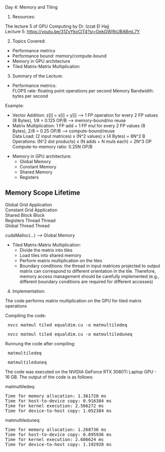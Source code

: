 Day 4: Memory and Tiling

1) Resources:

The lecture 5 of GPU Computing by Dr. Izzat El Hajj  
Lecture 5: https://youtu.be/31ZyYkoClT4?si=GekGWjfkUBABmL7Y

2) Topics Covered:

- Performance metrics
- Performance bound: memory/compute-bound
- Memory in GPU architecture
- Tiled Matrix-Matrix Multiplication

3) Summary of the Lecture:  

- Performance metrics:  
    FLOPS rate: floating point operations per second
    Memory Bandwidth: bytes per second  

Example:

+ Vector Addition: z[i] = x[i] + y[i] --> 1 FP operation for every 2 FP values (8 Bytes), 1/8 = 0.125 OP/B --> memory-bound/no reuse
+ Matrix Multiplication: 1 FP add + 1 FP mul for every 2 FP values (8 Bytes), 2/8 = 0.25 OP/B --> compute-bound/reuse  
Data Load: (2 input matrices) x (N^2 values) x (4 Bytes) = 8N^2 B
Operations: (N^2 dot products) x (N adds + N muls each) = 2N^3 OP
Compute-to-memory ratio: 0.25N OP/B

- Memory in GPU architecture:  
    - Global Memory
    - Constant Memory
    - Shared Memory
    - Registers
    
Memory      Scope       Lifetime  
---------------------------------  
Global      Grid      Application  
Constant    Grid      Application  
Shared      Block     Block  
Registers   Thread    Thread  
Global      Thread    Thread  

cudaMalloc(...) --> Global Memory

- Tiled Matrix-Matrix Multiplication:  
    - Divide the matrix into tiles  
    - Load tiles into shared memory  
    - Perform matrix multiplication on the tiles  
    - Boundary conditions: the thread in input matrices projected to output matrix can correspond to different orientation in the tile. Therefore, memory access management should be carefully implemented (e.g., different boundary conditions are required for different accesses)

4) Implementation:

The code performs matrix multiplication on the GPU for tiled matrix operations

Compiling the code:  

<pre> nvcc matmul_tiled_equaldim.cu -o matmultiledeq </pre>  

<pre> nvcc matmul_tiled_equaldim.cu -o matmultileduneq </pre>

Runnung the code after compiling: 
<pre> matmultiledeq </pre>  

<pre> matmultileduneq </pre>

The code was executed on the NVIDIA GeForce RTX 3080Ti Laptop GPU - 16 GB. The output of the code is as follows:

matmultiledeq:

<pre>Time for memory allocation: 1.361728 ms
Time for host-to-device copy: 0.916384 ms
Time for kernel execution: 2.566272 ms
Time for device-to-host copy: 1.052384 ms
</pre>

matmultileduneq:

<pre>Time for memory allocation: 1.268736 ms
Time for host-to-device copy: 0.895936 ms
Time for kernel execution: 2.686624 ms
Time for device-to-host copy: 1.192928 ms
</pre>
